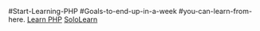 #Start-Learning-PHP
#Goals-to-end-up-in-a-week
#you-can-learn-from-here. 
[Learn PHP](https://www.learn-php.org)
[SoloLearn](https://www.sololearn.com/Course/PHP/)
